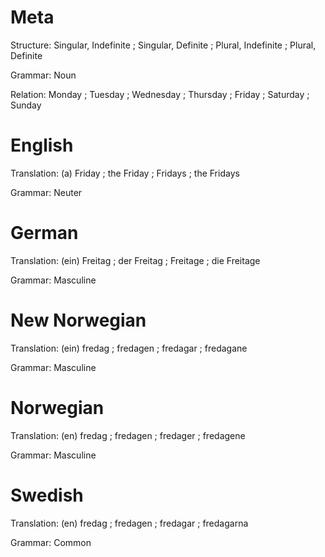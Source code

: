 Meta
====

Structure: Singular, Indefinite ; Singular, Definite ; Plural, Indefinite ; Plural, Definite

Grammar:   Noun

Relation:  Monday ; Tuesday ; Wednesday ; Thursday ; Friday ; Saturday ; Sunday



English
=======

Translation: (a) Friday ; the Friday ; Fridays ; the Fridays

Grammar:     Neuter



German
======

Translation: (ein) Freitag ; der Freitag ; Freitage ; die Freitage

Grammar:     Masculine



New Norwegian
=============

Translation: (ein) fredag ; fredagen ; fredagar ; fredagane

Grammar:     Masculine



Norwegian
=========

Translation: (en) fredag ; fredagen ; fredager ; fredagene

Grammar:     Masculine



Swedish
=======

Translation: (en) fredag ; fredagen ; fredagar ; fredagarna

Grammar:     Common
